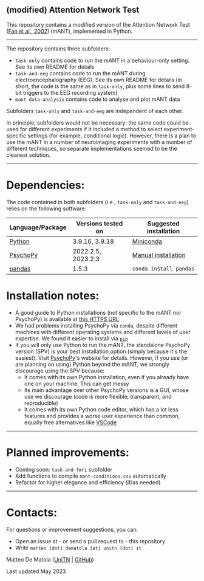 ## (modified) Attention Network Test ##

This repository contains a modified version of the Attention Network Test ([Fan et al., 2002](https://direct.mit.edu/jocn/article-abstract/14/3/340/3628/Testing-the-Efficiency-and-Independence-of)) (mANT), implemented in Python. 

---

The repository contains three subfolders:
- `task-only` contains code to run the mANT in a behaviour-only setting. See its own README for details
- `task-and-eeg` contains code to run the mANT during electroencephalography (EEG). See its own README for details (in short, the code is the same as in `task-only`, plus some lines to send 8-bit triggers to the EEG recording system)
- `mant-data-analysis` contains code to analyse and plot mANT data 

Subfolders `task-only` and `task-and-eeg` are independent of each other. 

In principle, subfolders would not be necessary: the same code could be used for different experiments if it included a method to select experiment-specific settings (for example, conditional logic). However, there is a plan to use the mANT in a number of neuroimaging experiments with a number of different techniques, so separate implementations seemed to be the cleanest solution.     

---

# **Dependencies:**

The code contained in both subfolders (i.e., `task-only` and `task-and-eeg`) relies on the following software:

| Language/Package | Versions tested on | Suggested installation |
|------------------|-------------------|------------------------|
|[Python](https://www.python.org/) | 3.9.16, 3.9.18     | [Miniconda](https://docs.conda.io/projects/miniconda/en/latest/) |
|[PsychoPy](https://psychopy.org/) | 2022.2.5, 2023.2.3 | [Manual installation](https://www.psychopy.org/download.html#manual-installations) |
|[pandas](https://pandas.pydata.org/) | 1.5.3           | `conda install pandas`                                                             |

# **Installation notes:**

- A good guide to Python installations (not specific to the mANT nor PsychoPy) is available at [this HTTPS URL](https://github.com/vigji/python-cimec/blob/main/python-installation.md)
- We had problems installing PsychoPy via `conda`, despite different machines with different operating systems and different levels of user expertise. We found it easier to install via [`pip`](https://pip.pypa.io/en/stable/)
- If you will only use Python to run the mANT, the standalone PsychoPy version (SPV) is your best installation option (simply because it's the easiest). Visit [PsychoPy](https://psychopy.org/)'s website for details. However, if you use (or are planning on using) Python beyond the mANT, we strongly discourage using the SPV because:
    - It comes with its own Python installation, even if you already have one on your machine. This can get messy
    - Its main advantage over other PsychoPy versions is a GUI, whose use we discourage (code is more flexible, transparent, and reproducible)
    - It comes with its own Python code editor, which has a lot less features and provides a worse user experience than common, equally free alternatives like [VSCode](https://code.visualstudio.com/)

---

# **Planned improvements:**

- Coming soon: `task-and-fmri` subfolder
- Add functions to compile `mant-conditions.csv` automatically 
- Refactor for higher elegance and efficiency (if/as needed)

--- 

# **Contacts:**

For questions or improvement suggestions, you can:
- Open an issue at - or send a pull request to - this repository
- Write `matteo [dot] dematola [at] unitn [dot] it`

Matteo De Matola ([UniTN](https://webapps.unitn.it/du/en/Persona/PER0247884/Pubblicazioni) | [GitHub](https://github.com/matteo-d-m))

Last updated May 2023